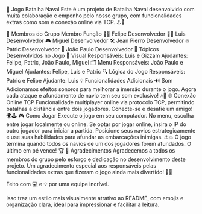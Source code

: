 🎯 Jogo Batalha Naval
Este é um projeto de Batalha Naval desenvolvido com muita colaboração e empenho pelo nosso grupo, com funcionalidades extras como som e conexão online via TCP. ⚓️🌊

🌟 Membros do Grupo
Membro	Função
🧑‍💻 Felipe	Desenvolvedor
🧑‍🎨 Luis	Desenvolvedor
🎮 Miguel	Desenvolvedor
🛠️ Jean Pierro	Desenvolvedor
🔥 Patric	Desenvolvedor
🎲 João Paulo	Desenvolvedor
🚀 Tópicos Desenvolvidos no Jogo
🎨 Visual
Responsáveis: Luis e Gizzam
Ajudantes: Felipe, Patric, João Paulo, Miguel
🗂️ Menu
Responsáveis: João Paulo e Miguel
Ajudantes: Felipe, Luis e Patric
🔍 Lógica do Jogo
Responsáveis: Patric e Felipe
Ajudante: Luis
💡 Funcionalidades Adicionais
🔊 Som
Adicionamos efeitos sonoros para melhorar a imersão durante o jogo. Agora cada ataque e afundamento de navio tem seu som exclusivo! 🎶🎯
🌐 Conexão Online TCP
Funcionalidade multiplayer online via protocolo TCP, permitindo batalhas à distância entre dois jogadores. Conecte-se e desafie um amigo! 🌍🕹️
🎮 Como Jogar
Execute o jogo em seu computador.
No menu, escolha entre jogar localmente ou online.
Se optar por jogar online, insira o IP do outro jogador para iniciar a partida.
Posicione seus navios estrategicamente e use suas habilidades para afundar as embarcações inimigas. ⚓💥
O jogo termina quando todos os navios de um dos jogadores forem afundados. O último em pé vence! 🏆
🙌 Agradecimentos
Agradecemos a todos os membros do grupo pelo esforço e dedicação no desenvolvimento deste projeto. Um agradecimento especial aos responsáveis pelas funcionalidades extras que fizeram o jogo ainda mais divertido! 🎉👏

Feito com 💻 e 💡 por uma equipe incrível.

Isso traz um estilo mais visualmente atrativo ao README, com emojis e organização clara, ideal para impressionar e facilitar a leitura.
